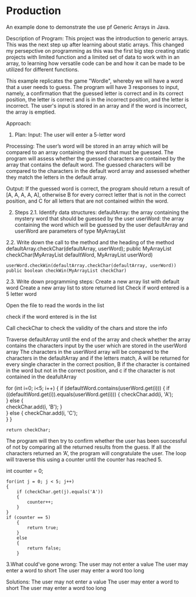 # Production
 An example done to demonstrate the use pf Generic Arrays in Java.

Description of Program:
 This project was the introduction to generic arrays. This was the next step up after learning about static arrays. This changed my persepctive on programming as this was the first big step creating static projects with limited function and a limited set of data to work with in an array, to learning how versatile code can be and how it can be made to be utilized for different functions.

 This example replicates the game "Wordle", whereby we will have a word that a user needs to guess. The program will have 3 responses to input, namely, a confirmation that the guessed letter is correct and in its correct position, the letter is correct and is in the incorrect position, and the letter is incorrect. The user's input is stored in an array and if the word is incorrect, the array is emptied. 

Approach:
1. Plan:
Input: The user will enter a 5-letter word 

Processing: The user’s word will be stored in an array which will be compared to an array containing the word that must be guessed. The program will assess whether the guessed characters are contained by the array that contains the default word. The guessed characters will be compared to the characters in the default word array and assessed whether they match the letters in the default array.

Output: If the guessed word is correct, the program should return a result of [A, A, A, A, A], otherwise B for every correct letter that is not in the correct position, and C for all letters that are not contained within the word.

2. Steps
2.1. 	Identify data structures:
defaultArray: the array containing the mystery word that should be guessed by the user
userWord: the array containing the word which will be guessed by the user
defaultArray and userWord are parameters of type MyArrayList

2.2.	Write down the call to the method and the heading of the method
    defaultArray.checkChar(defaultArray, userWord);
    public MyArrayList checkChar(MyArrayList defaultWord, MyArrayList userWord)

    userWord.checkWin(defaultArray.checkChar(defaultArray, userWord))
    public boolean checkWin(MyArrayList checkChar)

2.3. 	Write down programming steps:
	Create a new array list with default word
	Create a new array list to store returned list
	Check if word entered is a 5 letter word

Open the file to read the words in the list

check if the word entered is in the list

Call checkChar to check the validity of the chars and store the info

Traverse defaultArray until the end of the array and check whether the array contains the characters input by the user which are stored in the userWord array
The characters in the userWord array will be compared to the characters in the defaultArray and if the letters match, A will be returned for every single character in the correct position, B if the character is contained in the word but not in the correct position, and c if the character is not contained in the deafultArray

for (int i=0; i<5; i++)
	{
		if (defaultWord.contains(userWord.get(i)))
		{
			if ((defaultWord.get(i)).equals(userWord.get(i)))
			{
				checkChar.add(i, 'A');	
			}
			else
			{						
				checkChar.add(i, 'B');
			}	
		}
		else
		{
			checkChar.add(i, 'C');			
		}
	}
	
	return checkChar;

The program will then try to confirm whether the user has been successful of not by comparing all the returned results from the guess. If all the characters returned an ‘A’, the program will congratulate the user. The loop will traverse this using a counter until the counter has reached 5.

int counter = 0;
	
	for(int j = 0; j < 5; j++)
	{
		if (checkChar.get(j).equals('A'))
		{
			counter++;			
		} 
	}
	if (counter == 5)
		{
			return true;
		}
		else 
		{
			return false;
		}


3.What could've gone wrong:
	The user may not enter a value
	The user may enter a word to short
	The user may enter a word too long 

Solutions:
	The user may not enter a value
	The user may enter a word to short
	The user may enter a word too long 
